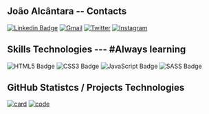 ## João Alcântara -- Contacts

[![Linkedin Badge](https://img.shields.io/twitter/url?label=%7C%20Jo%C3%A3o%20Alc%C3%A2ntara&logo=linkedin&logoColor=bluelight&style=social&url=https%3A%2F%2Fwww.linkedin.com%2Fin%2Fjo%25C3%25A3o-alc%25C3%25A2ntara-695230214%2F)](https://www.linkedin.com/in/jo%C3%A3o-alc%C3%A2ntara-695230214/)
[![Gmail](https://img.shields.io/twitter/url?label=%7C%20Jo%C3%A3o%20Alc%C3%A2ntara&logo=gmail&logoColor=red&style=social&url=https%3A%2F%2Fmail.google.com%2Fmail%2Fu%2F0%2F%3Ffs%3D1%26tf%3Dcm%26source%3Dmailto%26to%3Djoaosantalcantara%40gmail.com)](https://mail.google.com/mail/u/0/?fs=1&tf=cm&source=mailto&to=joaosantalcantara@gmail.com)
[![Twitter](https://img.shields.io/twitter/url?label=%7C%20Jo%C3%A3o%20Alc%C3%A2ntara&logo=twitter&logoColor=bluelight&style=social&url=https%3A%2F%2Ftwitter.com%2Fjoaoalcantarafc)](https://twitter.com/joaoalc_)
[![Instagram](https://img.shields.io/twitter/url?label=%7C%20Jo%C3%A3o%20Alc%C3%A2ntara&logo=instagram&logoColor=purple&style=social&url=https%3A%2F%2Fwww.instagram.com%2Fjoaoalcantar.a%2F)](https://www.instagram.com/joaoalcantar.a/)



## Skills Technologies --- #Always learning

![HTML5 Badge](https://img.shields.io/badge/-HTML5-E34F26?style=flat-square&logo=html5&logoColor=white)
![CSS3 Badge](https://img.shields.io/badge/-CSS3-1572B6?style=flat-square&logo=css3&logoColor=white)
![JavaScript Badge](https://img.shields.io/badge/-JavaScript-F7DF1E?style=flat-square&logo=javascript&logoColor=black)
![SASS Badge](https://img.shields.io/badge/-Sass-CC6699?style=flat-square&logo=sass&logoColor=white)
<!-- ![TypeScript Badge](https://img.shields.io/badge/-TypeScript-007ACC?style=flat-square&logo=typescript&logoColor=white) -->
<!-- ![React Badge](https://img.shields.io/badge/-ReactJS-20232A?style=flat-square&logo=react&logoColor=61DAFB) -->
<!-- ![Next.js Badge](https://img.shields.io/badge/-Next.js-000000?style=flat-square&logo=next.js&logoColor=white) -->



## GitHub Statistcs / Projects Technologies
[![card](https://github-readme-stats.vercel.app/api?username=joaoalcdev&theme=react)](https://github.com/joaoalcdev/)
[![code](https://github-readme-stats.vercel.app/api/top-langs/?username=joaoalcdev&hide=html&layout=compact&theme=react)](https://github.com/joaoalcdev/)
